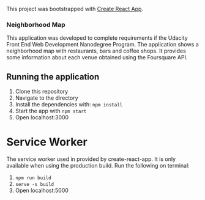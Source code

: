 This project was bootstrapped with [Create React App](https://github.com/facebook/create-react-app).

### Neighborhood Map
This application was developed to complete requirements if the Udacity Front End Web Development Nanodegree Program. 
The application shows a neighborhood map with restaurants, bars and coffee shops. It provides some information about each venue obtained using the Foursquare API.

## Running the application

1. Clone this repository
2. Navigate to the directory
3. Install the dependencies with: `npm install`
4. Start the app with  `npm start`
5. Open localhost:3000

# Service Worker
The service worker used in provided by create-react-app. It is only available when using the production build. Run the following on terminal:  
1.  `npm run build`
2.  `serve -s build`
3. Open localhost:5000